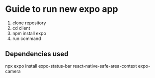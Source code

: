 # Guide to run new expo app

1. clone repository
2. cd client
3. npm install expo
4. run command

## Dependencies used

   npx expo install expo-status-bar react-native-safe-area-context expo-camera
